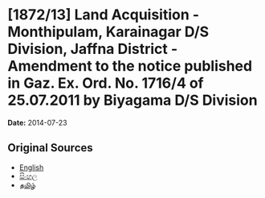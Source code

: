 # [1872/13] Land Acquisition - Monthipulam, Karainagar D/S Division, Jaffna District - Amendment to the notice published in Gaz. Ex. Ord. No. 1716/4 of 25.07.2011 by Biyagama D/S Division

**Date:** 2014-07-23

## Original Sources

- [English](https://documents.gov.lk/view/extra-gazettes/2014/7/1872-13_E.pdf)
- [සිංහල](https://documents.gov.lk/view/extra-gazettes/2014/7/1872-13_S.pdf)
- [தமிழ்](https://documents.gov.lk/view/extra-gazettes/2014/7/1872-13_T.pdf)
